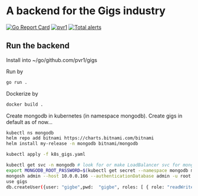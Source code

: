 # A backend for the Gigs industry

[![Go Report Card](https://goreportcard.com/badge/github.com/pvr1/gigs)](https://goreportcard.com/report/github.com/pvr1/gigs)
[![pvr1](https://circleci.com/gh/pvr1/gigs.svg?style=svg)](https://github.com/pvr1/gigs)
[![Total alerts](https://img.shields.io/lgtm/alerts/g/pvr1/gigs.svg?logo=lgtm&logoWidth=18)](https://lgtm.com/projects/g/pvr1/gigs/alerts/)

## Run the backend

Install into ~/go/github.com/pvr1/gigs

Run by

```bash
go run .
```

Dockerize by

```bash
docker build .
```

Create mongodb in kubernetes (in namespace mongodb). Create gigs in default as of now...

```bash
kubectl ns mongodb
helm repo add bitnami https://charts.bitnami.com/bitnami
helm install my-release -n mongodb bitnami/mongodb

kubectl apply -f k8s_gigs.yaml
```

```bash
kubectl get svc -n mongodb # look for or make LoadBalancer svc for mongodb
export MONGODB_ROOT_PASSWORD=$(kubectl get secret --namespace mongodb my-release-mongodb -o jsonpath="{.data.mongodb-root-password}" | base64 --decode)
mongosh admin --host 10.0.0.166 --authenticationDatabase admin -u root -p $MONGODB_ROOT_PASSWORD
use gigs
db.createUser({user: "gigbe",pwd:  "gigbe", roles: [ { role: "readWrite", db: "gigs" }]})
```
